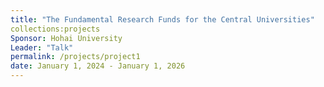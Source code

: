```yaml
---
title: "The Fundamental Research Funds for the Central Universities"
collections:projects
Sponsor: Hohai University
Leader: "Talk"
permalink: /projects/project1
date: January 1, 2024 - January 1, 2026 
---
```

